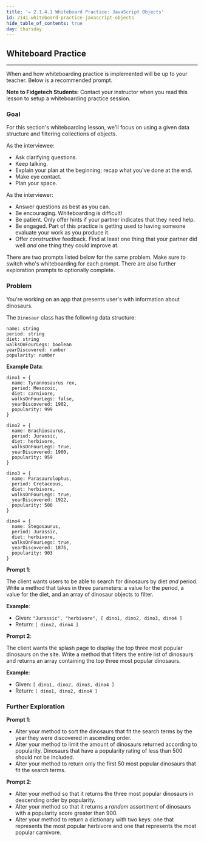 ```yaml
---
title: '✏️ 2.1.4.1 Whiteboard Practice: JavaScript Objects'
id: 2141-whiteboard-practice-javascript-objects
hide_table_of_contents: true
day: thursday
---
```


## Whiteboard Practice
---

When and how whiteboarding practice is implemented will be up to your teacher. Below is a recommended prompt.

**Note to Fidgetech Students:** Contact your instructor when you read this lesson to setup a whiteboarding practice session.

### Goal

For this section's whiteboarding lesson, we'll focus on using a given data structure and filtering collections of objects.

As the interviewee:

* Ask clarifying questions.
* Keep talking.
* Explain your plan at the beginning; recap what you've done at the end.
* Make eye contact.
* Plan your space.

As the interviewer:

* Answer questions as best as you can.
* Be encouraging. Whiteboarding is difficult!
* Be patient. Only offer hints if your partner indicates that they need help.
* Be engaged. Part of this practice is getting used to having someone evaluate your work as you produce it.
* Offer _constructive_ feedback. Find at least one thing that your partner did well _and_ one thing they could improve at.

There are two prompts listed below for the same problem. Make sure to switch who's whiteboarding for each prompt. There are also further exploration prompts to optionally complete.

### Problem

You're working on an app that presents user's with information about dinosaurs. 

The `Dinosaur` class has the following data structure:

```
name: string
period: string
diet: string
walksOnFourLegs: boolean
yearDiscovered: number
popularity: number
```

**Example Data**:

```
dino1 = { 
  name: Tyrannosaurus rex,
  period: Mesozoic,
  diet: carnivore,
  walksOnFourLegs: false,
  yearDiscovered: 1902,
  popularity: 999
}

dino2 = { 
  name: Brachiosaurus,
  period: Jurassic,
  diet: herbivore,
  walksOnFourLegs: true,
  yearDiscovered: 1900,
  popularity: 959
}

dino3 = { 
  name: Parasaurolophus,
  period: Cretaceous,
  diet: herbivore,
  walksOnFourLegs: true,
  yearDiscovered: 1922,
  popularity: 500
}

dino4 = { 
  name: Stegosaurus,
  period: Jurassic,
  diet: herbivore,
  walksOnFourLegs: true,
  yearDiscovered: 1876,
  popularity: 903
}
```

**Prompt 1**: 

The client wants users to be able to search for dinosaurs by diet _and_ period. Write a method that takes in three parameters: a value for the period, a value for the diet, and an array of dinosaur objects to filter.

**Example**:

* Given: `"Jurassic", "herbivore", [ dino1, dino2, dino3, dino4 ]`
* Return: `[ dino2, dino4 ]`

**Prompt 2**: 

The client wants the splash page to display the top three most popular dinosaurs on the site. Write a method that filters the entire list of dinosaurs and returns an array containing the top three most popular dinosaurs.

**Example**:

* Given: `[ dino1, dino2, dino3, dino4 ]`
* Return: `[ dino1, dino2, dino4 ]`

### Further Exploration

**Prompt 1**: 

* Alter your method to sort the dinosaurs that fit the search terms by the year they were discovered in ascending order.
* Alter your method to limit the amount of dinosaurs returned according to popularity. Dinosaurs that have a popularity rating of less than 500 should not be included.
* Alter your method to return only the first 50 most popular dinosaurs that fit the search terms.

**Prompt 2**: 

* Alter your method so that it returns the three most popular dinosaurs in descending order by popularity.
* Alter your method so that it returns a _random_ assortment of dinosaurs with a popularity score greater than 900.
* Alter your method to return a dictionary with two keys: one that represents the most popular herbivore and one that represents the most popular carnivore.


